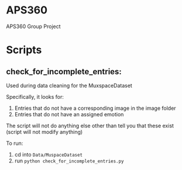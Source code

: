 # APS360
APS360 Group Project

# Scripts

## check_for_incomplete_entries:
Used during data cleaning for the MuxspaceDataset

Specifically, it looks for:
1. Entries that do not have a corresponding image in the image folder
2. Entries that do not have an assigned emotion

The script will not do anything else other than tell you that these exist (script will not modify anything)

To run:
1. cd into `Data/MuspaceDataset`
2. run `python check_for_incomplete_entries.py`